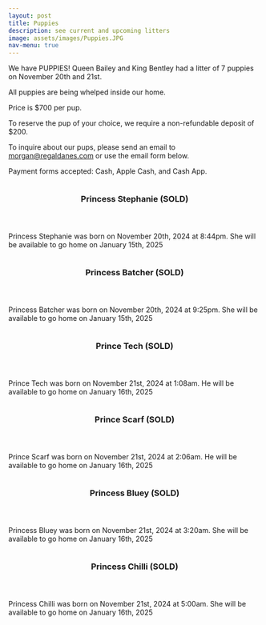 ```yaml
---
layout: post
title: Puppies
description: see current and upcoming litters
image: assets/images/Puppies.JPG
nav-menu: true
---
```


We have PUPPIES!  Queen Bailey and King Bentley had a litter of 7 puppies on November 20th and 21st.

All puppies are being whelped inside our home.

Price is $700 per pup.

To reserve the pup of your choice, we require a non-refundable deposit of $200.  

To inquire about our pups, please send an email to morgan@regaldanes.com or use the email form below.

Payment forms accepted: Cash, Apple Cash, and Cash App.

<section id="seven" class="spotlights">
    <section>
        <a class="image">
	    <img src="{% link assets/images/Stephanie.JPG %}" alt="" data-position="center center" />
        </a>
		<div class="content">
			<div class="inner">
				<header class="major">
					<h3>Princess Stephanie (SOLD)</h3>
				</header>
				<p>Princess Stephanie was born on November 20th, 2024 at 8:44pm.  She will be available to go home on January 15th, 2025</p>
				<ul class="actions">
					<!-- <li><a href="generic.html" class="button">Learn more</a></li> -->
				</ul>
			</div>
		</div>
    </section>
    <section>
        <a class="image">
		<img src="{% link assets/images/Batcher.JPG %}" alt="" data-position="center center" />
        </a>
		<div class="content">
			<div class="inner">
				<header class="major">
					<h3>Princess Batcher (SOLD)</h3>
				</header>
				<p>Princess Batcher was born on November 20th, 2024 at 9:25pm.  She will be available to go home on January 15th, 2025</p>
				<ul class="actions">
					<!-- <li><a href="generic.html" class="button">Learn more</a></li> -->
				</ul>
			</div>
		</div>
    </section>
<!--
    <section>
        <a class="image">
		<img src="{% link assets/images/Bandit.JPG %}" alt="" data-position="center center" />
        </a>
		<div class="content">
			<div class="inner">
				<header class="major">
					<h3>Prince Bandit (RESERVED)</h3>
				</header>
				<p>Prince Bandit was born on November 20th, 2024 at 10:55pm.  He will be available to go home on January 15th, 2025</p>
				<ul class="actions">
				</ul>
			</div>
		</div>
    </section>
-->
    <section>
        <a class="image">
		<img src="{% link assets/images/Tech.JPG %}" alt="" data-position="center center" />
        </a>
		<div class="content">
			<div class="inner">
				<header class="major">
					<h3>Prince Tech (SOLD)</h3>
				</header>
				<p>Prince Tech was born on November 21st, 2024 at 1:08am.  He will be available to go home on January 16th, 2025</p>
				<ul class="actions">
					<!-- <li><a href="generic.html" class="button">Learn more</a></li> -->
				</ul>
			</div>
		</div>
    </section>
    <section>
        <a class="image">
		<img src="{% link assets/images/Scarf.JPG %}" alt="" data-position="center center" />
        </a>
		<div class="content">
			<div class="inner">
				<header class="major">
					<h3>Prince Scarf (SOLD)</h3>
				</header>
				<p>Prince Scarf was born on November 21st, 2024 at 2:06am.  He will be available to go home on January 16th, 2025</p>
				<ul class="actions">
					<!-- <li><a href="generic.html" class="button">Learn more</a></li> -->
				</ul>
			</div>
		</div>
    </section>
    <section>
        <a class="image">
		<img src="{% link assets/images/Bluey.JPG %}" alt="" data-position="center center" />
        </a>
		<div class="content">
			<div class="inner">
				<header class="major">
					<h3>Princess Bluey (SOLD)</h3>
				</header>
				<p>Princess Bluey was born on November 21st, 2024 at 3:20am.  She will be available to go home on January 16th, 2025</p>
				<ul class="actions">
					<!-- <li><a href="generic.html" class="button">Learn more</a></li> -->
				</ul>
			</div>
		</div>
    </section>
    <section>
        <a class="image">
		<img src="{% link assets/images/Chilli.JPG %}" alt="" data-position="center center" />
        </a>
		<div class="content">
			<div class="inner">
				<header class="major">
					<h3>Princess Chilli (SOLD)</h3>
				</header>
				<p>Princess Chilli was born on November 21st, 2024 at 5:00am.  She will be available to go home on January 16th, 2025</p>
				<ul class="actions">
					<!-- <li><a href="generic.html" class="button">Learn more</a></li> -->
				</ul>
			</div>
		</div>
    </section>
</section>
